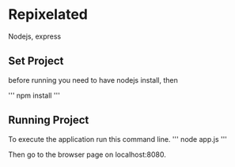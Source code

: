 # Repixelated

Nodejs, express

## Set Project

before running you need to have nodejs install, then

'''
  npm install
'''

## Running Project

To execute the application run this command line.
'''
  node app.js
'''

Then go to the browser page on localhost:8080.

